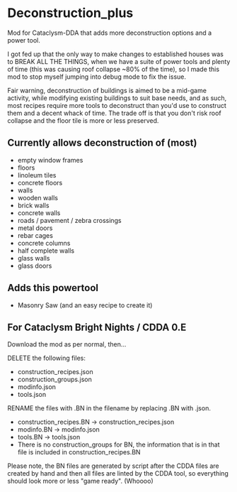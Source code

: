 # Deconstruction_plus
Mod for Cataclysm-DDA that adds more deconstruction options and a power tool.

I got fed up that the only way to make changes to established houses was to BREAK ALL THE THINGS, when we 
have a suite of power tools and plenty of time (this was causing roof collapse ~80% of the time), so I made 
this mod to stop myself jumping into debug mode to fix the issue.

Fair warning, deconstruction of buildings is aimed to be a mid-game activity, while modifying existing 
buildings to suit base needs, and as such, most recipes require more tools to deconstruct than you'd use to 
construct them and a decent whack of time. The trade off is that you don't risk roof collapse and the 
floor tile is more or less preserved.

## Currently allows deconstruction of (most)
- empty window frames
- floors
- linoleum tiles
- concrete floors
- walls
- wooden walls
- brick walls
- concrete walls
- roads / pavement / zebra crossings
- metal doors
- rebar cages
- concrete columns
- half complete walls
- glass walls
- glass doors


## Adds this powertool
- Masonry Saw (and an easy recipe to create it)

## For Cataclysm Bright Nights / CDDA 0.E
Download the mod as per normal, then... 

DELETE the following files:
- construction_recipes.json
- construction_groups.json
- modinfo.json
- tools.json

RENAME the files with .BN in the filename by replacing .BN with .json.
- construction_recipes.BN -> construction_recipes.json
- modinfo.BN -> modinfo.json 
- tools.BN -> tools.json
- There is no construction_groups for BN, the information that is in that file is included in construction_recipes.BN

Please note, the BN files are generated by script after the CDDA files are created by hand and then 
all files are linted by the CDDA tool, so everything should look more or less "game ready". (Whoooo)